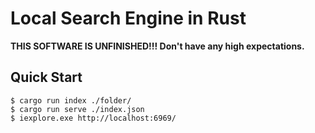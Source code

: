 # Local Search Engine in Rust

**THIS SOFTWARE IS UNFINISHED!!! Don't have any high expectations.**

## Quick Start

```console
$ cargo run index ./folder/
$ cargo run serve ./index.json
$ iexplore.exe http://localhost:6969/
```

